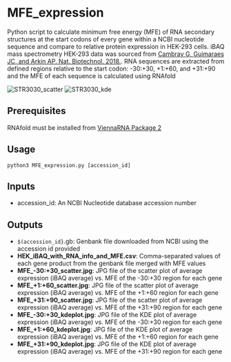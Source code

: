 # MFE_expression
Python script to calculate minimum free energy (MFE) of RNA secondary structures at the start codons of every gene within a NCBI nucleotide sequence and compare to relative protein expression in HEK-293 cells. iBAQ mass spectrometry HEK-293 data was sourced from [Cambray G, Guimaraes JC, and Arkin AP. Nat. Biotechnol. 2018.](https://www.nature.com/articles/nbt.4238).
RNA sequences are extracted from defined regions relative to the start codon: -30:+30, +1:+60, and +31:+90 and the MFE of each sequence is calculated using RNAfold

![STR3030_scatter](https://github.com/blhua/MFE_expression/assets/66856632/56f7109b-b739-45c1-a322-0492cfc0488c)
![STR3030_kde](https://github.com/blhua/MFE_expression/assets/66856632/3d2a2fc8-7634-4e2c-81cd-0bfe15604de5)

## Prerequisites

RNAfold must be installed from [ViennaRNA Package 2](https://www.tbi.univie.ac.at/RNA/)

## Usage
```
python3 MFE_expression.py [accession_id]
```
## Inputs
- accession_id: An NCBI Nucleotide database accession number
  
## Outputs
- `$(accession_id}`.gb: Genbank file downloaded from NCBI using the accession id provided
- **HEK_iBAQ_with_RNA_info_and_MFE.csv**: Comma-separated values of each gene product from the genbank file merged with MFE values
- **MFE_-30:+30_scatter.jpg**: JPG file of the scatter plot of average expression (iBAQ average) vs. MFE of the -30:+30 region for each gene
- **MFE_+1:+60_scatter.jpg**: JPG file of the scatter plot of average expression (iBAQ average) vs. MFE of the +1:+60 region for each gene
- **MFE_+31:+90_scatter.jpg**: JPG file of the scatter plot of average expression (iBAQ average) vs. MFE of the +31:+90 region for each gene
- **MFE_-30:+30_kdeplot.jpg**: JPG file of the KDE plot of average expression (iBAQ average) vs. MFE of the -30:+30 region for each gene
- **MFE_+1:+60_kdeplot.jpg**: JPG file of the KDE plot of average expression (iBAQ average) vs. MFE of the +1:+60 region for each gene
- **MFE_+31:+90_kdeplot.jpg**: JPG file of the KDE plot of average expression (iBAQ average) vs. MFE of the +31:+90 region for each gene
